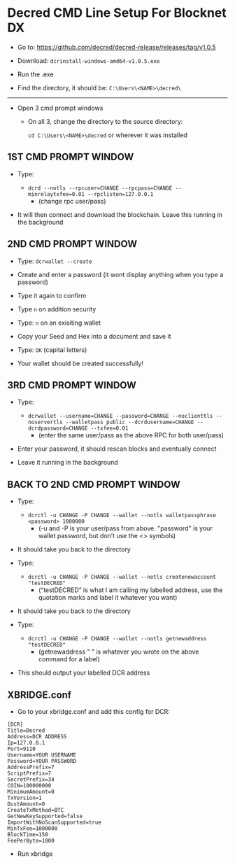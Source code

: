 # Decred CMD Line Setup For Blocknet DX

* Go to: https://github.com/decred/decred-release/releases/tag/v1.0.5

* Download: `dcrinstall-windows-amd64-v1.0.5.exe`

* Run the .exe

* Find the directory, it should be: `C:\Users\<NAME>\decred\ `

---

* Open 3 cmd prompt windows
  * On all 3, change the directory to the source directory:
  
	  `cd C:\Users\<NAME>\decred` or wherever it was installed
    
## 1ST CMD PROMPT WINDOW

* Type:

  * `dcrd --notls --rpcuser=CHANGE --rpcpass=CHANGE --minrelaytxfee=0.01 --rpclisten=127.0.0.1`
  	* (change rpc user/pass)

* It will then connect and download the blockchain. Leave this running in the background

## 2ND CMD PROMPT WINDOW

* Type: `dcrwallet --create`

* Create and enter a password (it wont display anything when you type a password) 

* Type it again to confirm

* Type `n` on addition security

* Type: `n` on an exisiting wallet

* Copy your Seed and Hex into a document and save it

* Type: `OK`  (capital letters)

* Your wallet should be created successfully!

## 3RD CMD PROMPT WINDOW

* Type:

	* `dcrwallet --username=CHANGE --password=CHANGE --noclienttls --noservertls --walletpass public --dcrdusername=CHANGE --dcrdpassword=CHANGE --txfee=0.01`
		* (enter the same user/pass as the above RPC for both user/pass)

* Enter your password, it should rescan blocks and eventually connect
  
* Leave it running in the background

## BACK TO 2ND CMD PROMPT WINDOW

* Type: 

	* `dcrctl -u CHANGE -P CHANGE --wallet --notls walletpassphrase <password> 1000000`
		* (-u and -P is your user/pass from above. "password" is your wallet password, but don’t use the <> symbols)

* It should take you back to the directory

* Type: 

	* `dcrctl -u CHANGE -P CHANGE --wallet --notls createnewaccount "testDECRED"`
		* (“testDECRED” is what I am calling my labelled address, use the quotation marks and label it whatever you want)

* It should take you back to the directory

* Type:

	* `dcrctl -u CHANGE -P CHANGE --wallet --notls getnewaddress "testDECRED"`
		* (getnewaddress " " is whatever you wrote on the above command for a label)

* This should output your labelled DCR address

## XBRIDGE.conf

* Go to your xbridge.conf and add this config for DCR:

```
[DCR]
Title=Decred
Address=DCR ADDRESS
Ip=127.0.0.1
Port=9110
Username=YOUR USERNAME
Password=YOUR PASSWORD
AddressPrefix=7
ScriptPrefix=7
SecretPrefix=34
COIN=100000000
MinimumAmount=0
TxVersion=1
DustAmount=0
CreateTxMethod=BTC
GetNewKeySupported=false
ImportWithNoScanSupported=true
MinTxFee=1000000
BlockTime=150
FeePerByte=1000
```

* Run xbridge

